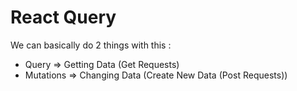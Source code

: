 # React Query

We can basically do 2 things with this : <br>

- Query => Getting Data (Get Requests)
- Mutations => Changing Data (Create New Data (Post Requests))
